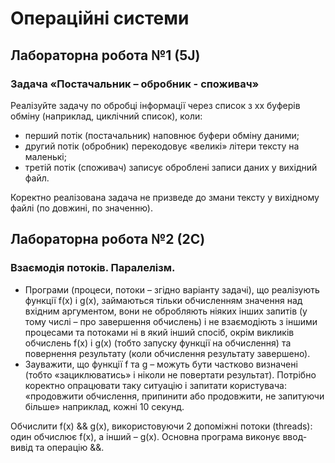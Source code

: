 # Операційні системи
## Лабораторна робота №1 (5J)
### Задача «Постачальник – обробник - споживач»
Реалізуйте задачу по обробці інформації через  список з хх буферів обміну (наприклад, циклічний список), коли:
-	перший потік (постачальник) наповнює буфери обміну даними;
-	другий потік (обробник) перекодовує «великі» літери тексту на маленькі;
-	третій потік (споживач) записує оброблені записи даних у вихідний файл.

Коректно реалізована задача не призведе до змани тексту у вихідному файлі (по довжині, по значенню).


## Лабораторна робота №2 (2C)
### Взаємодія потоків. Паралелізм.
- Програми (процеси, потоки – згідно варіанту задачі), що реалізують функції f(x) і g(x), займаються тільки обчисленням значення над вхідним аргументом, вони не обробляють ніяких інших запитів (у тому числі – про завершення обчислень) і не взаємодіють з іншими процесами та потоками ні в який інший спосіб, окрім викликів обчислень f(x) і g(x) (тобто запуску функції на обчислення) та повернення результату (коли обчислення результату завершено).
- Зауважити, що функції f та g – можуть бути частково визначені (тобто «зациклюватись» і ніколи не повертати результат). Потрібно коректно опрацювати таку ситуацію і запитати користувача: «продовжити обчислення, припинити або продовжити, не запитуючи більше» наприклад, кожні 10 секунд.

Обчислити f(x) && g(x), використовуючи 2 допоміжні потоки (threads): один обчислює f(x), а інший – g(x). Основна програма виконує ввод-вивід та операцію &&.
